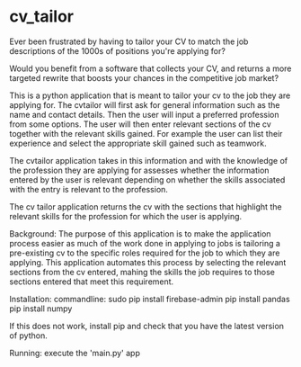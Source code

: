 # cv_tailor

Ever been frustrated by having to tailor your CV to match the job descriptions of the 1000s of positions you're applying for?

Would you benefit from a software that collects your CV, and returns a more targeted rewrite that boosts your chances in the competitive job market?

This is a python application that is meant to tailor your cv to the job they are applying for. The cvtailor will first ask for general information such as the name and contact details. Then the user will input a preferred profession from some options. The user will then enter relevant sections of the cv together with the relevant skills gained. For example the user can list their experience and select the appropriate skill gained such as teamwork.

The cvtailor application takes in this information and with the knowledge of the profession they are applying for assesses whether the information entered by the user is relevant depending on whether the skills associated with the entry is relevant to the profession.

The cv tailor application returns the cv with the sections that highlight the relevant skills for the profession for which the user is applying.

Background:
The purpose of this application is to make the application process easier as much of the work done in applying to jobs is tailoring a pre-existing cv to the specific roles required for the job to which they are applying. This application automates this process by selecting the relevant sections from the cv entered, mahing the skills the job requires to those sections entered that meet this requirement.

Installation:
commandline:
sudo pip install firebase-admin
pip install pandas
pip install numpy

If this does not work, install pip and check that you have the latest version of python.

Running:
execute the 'main.py' app 
